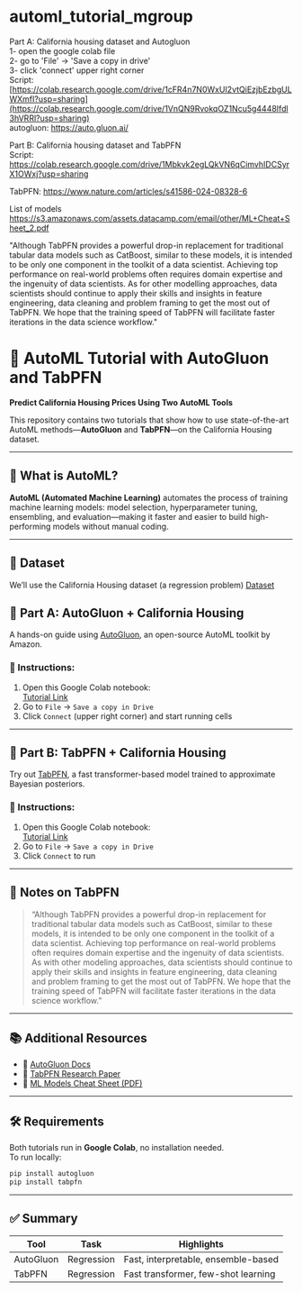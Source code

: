 # automl_tutorial_mgroup


Part A: California housing dataset and Autogluon      
1- open the google colab file   
2- go to 'File' -> 'Save a copy in drive'  
3- click 'connect' upper right corner  
Script: [https://colab.research.google.com/drive/1cFR4n7N0WxUI2vtQiEzjbEzbgULWXmfI?usp=sharing](https://colab.research.google.com/drive/1VnQN9RvokqOZ1Ncu5g4448Ifdl3hVRRl?usp=sharing)   
autogluon: https://auto.gluon.ai/    

Part B: California housing dataset and TabPFN  
Script: https://colab.research.google.com/drive/1Mbkvk2egLQkVN6qCimvhIDCSyrX1OWxj?usp=sharing     

TabPFN: https://www.nature.com/articles/s41586-024-08328-6      

List of models
https://s3.amazonaws.com/assets.datacamp.com/email/other/ML+Cheat+Sheet_2.pdf

"Although TabPFN provides a powerful drop-in replacement for traditional tabular data models such as CatBoost, similar to these models, it is intended to be only one component in the toolkit of a data scientist. Achieving top performance on real-world problems often requires domain expertise and the ingenuity of data scientists. As for other modelling approaches, data scientists should continue to apply their skills and insights in feature engineering, data cleaning and problem framing to get the most out of TabPFN. We hope that the training speed of TabPFN will facilitate faster iterations in the data science workflow."



# 🧠 AutoML Tutorial with AutoGluon and TabPFN  
**Predict California Housing Prices Using Two AutoML Tools**

This repository contains two tutorials that show how to use state-of-the-art AutoML methods—**AutoGluon** and **TabPFN**—on the California Housing dataset.

---

## 📌 What is AutoML?  
**AutoML (Automated Machine Learning)** automates the process of training machine learning models: model selection, hyperparameter tuning, ensembling, and evaluation—making it faster and easier to build high-performing models without manual coding.

---

## 🔹 Dataset
We’ll use the California Housing dataset (a regression problem) 
[Dataset](https://scikit-learn.org/stable/datasets/real_world.html#california-housing-dataset)

## 🔹 Part A: AutoGluon + California Housing

A hands-on guide using [AutoGluon](https://auto.gluon.ai/), an open-source AutoML toolkit by Amazon.

### 📄 Instructions:
1. Open this Google Colab notebook:  
   [Tutorial Link](https://colab.research.google.com/drive/1cFR4n7N0WxUI2vtQiEzjbEzbgULWXmfI?usp=sharing)
2. Go to `File` → `Save a copy in Drive`
3. Click `Connect` (upper right corner) and start running cells

---

## 🔹 Part B: TabPFN + California Housing

Try out [TabPFN](https://www.nature.com/articles/s41586-024-08328-6), a fast transformer-based model trained to approximate Bayesian posteriors.

### 📄 Instructions:
1. Open this Google Colab notebook:  
   [Tutorial Link](https://colab.research.google.com/drive/1Mbkvk2egLQkVN6qCimvhIDCSyrX1OWxj?usp=sharing)
2. Go to `File` → `Save a copy in Drive`
3. Click `Connect` to run

---

## 🧠 Notes on TabPFN

> “Although TabPFN provides a powerful drop-in replacement for traditional tabular data models such as CatBoost, similar to these models, it is intended to be only one component in the toolkit of a data scientist. Achieving top performance on real-world problems often requires domain expertise and the ingenuity of data scientists. As with other modeling approaches, data scientists should continue to apply their skills and insights in feature engineering, data cleaning and problem framing to get the most out of TabPFN. We hope that the training speed of TabPFN will facilitate faster iterations in the data science workflow.”

---

## 📚 Additional Resources

- 🔗 [AutoGluon Docs](https://auto.gluon.ai/)
- 🔗 [TabPFN Research Paper](https://www.nature.com/articles/s41586-024-08328-6)
- 📄 [ML Models Cheat Sheet (PDF)](https://s3.amazonaws.com/assets.datacamp.com/email/other/ML+Cheat+Sheet_2.pdf)

---

## 🛠 Requirements

Both tutorials run in **Google Colab**, no installation needed.  
To run locally:

```bash
pip install autogluon
pip install tabpfn
```

---

## ✅ Summary

| Tool      | Task         | Highlights                         |
|-----------|--------------|------------------------------------|
| AutoGluon | Regression   | Fast, interpretable, ensemble-based|
| TabPFN    | Regression   | Fast transformer, few-shot learning|

